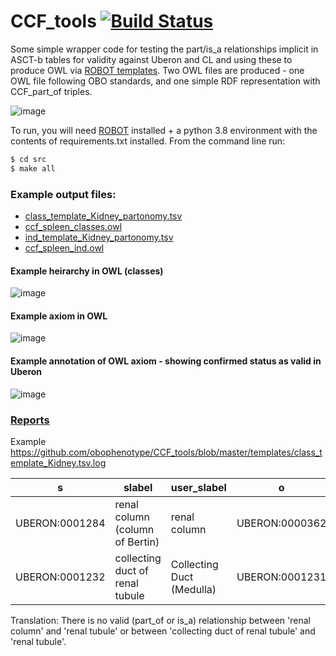 # CCF_tools [![Build Status](https://github.com/obophenotype/CCF_tools/workflows/CI/badge.svg)](https://github.com/obophenotype/CCF_tools/actions?query=workflow%3ACI)

Some simple wrapper code for testing the part/is_a relationships implicit in ASCT-b tables for validity against Uberon and CL and using these to produce OWL via [ROBOT templates](http://robot.obolibrary.org/template).  Two OWL files are produced - one OWL file following OBO standards, and one simple RDF representation with CCF_part_of triples. 


![image](https://user-images.githubusercontent.com/112839/95355967-0ecc2380-08be-11eb-85ab-6dea787e43a5.png)


To run, you will need [ROBOT](http://robot.obolibrary.org/) installed + a python 3.8 environment with the contents of requirements.txt installed.  From the command line run:

```sh
$ cd src 
$ make all
```

### Example output files:
  - [class_template_Kidney_partonomy.tsv](https://github.com/obophenotype/CCF_tools/blob/master/src/templates/class_template_Kidney_partonomy.tsv)
  - [ccf_spleen_classes.owl](https://github.com/obophenotype/CCF_tools/blob/master/src/owl/ccf_spleen_classes.owl)
  - [ind_template_Kidney_partonomy.tsv](https://github.com/obophenotype/CCF_tools/blob/master/src/templates/ind_template_Kidney_partonomy.tsv)
  - [ccf_spleen_ind.owl](https://github.com/obophenotype/CCF_tools/blob/master/src/owl/ccf_spleen_ind.owl)
  
#### Example heirarchy in OWL (classes)
![image](https://user-images.githubusercontent.com/112839/96257807-f1304580-0fb2-11eb-8f94-90ca0891bfc7.png)

#### Example axiom in OWL
![image](https://user-images.githubusercontent.com/112839/96257876-0ad18d00-0fb3-11eb-8062-8449cb2c7dc7.png)

#### Example annotation of OWL axiom - showing confirmed status as valid in Uberon
![image](https://user-images.githubusercontent.com/112839/96257915-19b83f80-0fb3-11eb-9c0d-dcd97e50eb4d.png)


### [Reports](https://github.com/obophenotype/CCF_tools/blob/master/templates/)


Example 
https://github.com/obophenotype/CCF_tools/blob/master/templates/class_template_Kidney.tsv.log


s	| slabel	| user_slabel	| o	| olabel	| user_olabel
--|--|--|--|--|--
UBERON:0001284	| renal column (column of Bertin)	| renal column	| UBERON:0000362	| renal medulla	| renal medulla
UBERON:0001232	| collecting duct of renal tubule |	Collecting Duct (Medulla) |	UBERON:0001231	 |nephron tubule	| Tubules


Translation: There is no valid (part_of or is_a) relationship between 'renal column' and 'renal tubule' or between 'collecting duct of renal tubule' and 'renal tubule'.  




